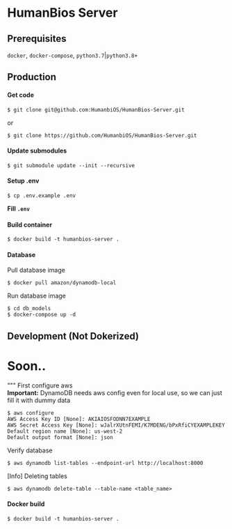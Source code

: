 # HumanBios Server

## Prerequisites
`docker`, `docker-compose`, `python3.7`|`python3.8+`  

## Production
#### Get code
```
$ git clone git@github.com:HumanbiOS/HumanBios-Server.git
```
or
```
$ git clone https://github.com/HumanbiOS/HumanBios-Server.git
```
#### Update submodules
```
$ git submodule update --init --recursive
```
#### Setup .env
```
$ cp .env.example .env  
```
**Fill `.env`**  
#### Build container
```
$ docker build -t humanbios-server .
```
#### Database
Pull database image
```
$ docker pull amazon/dynamodb-local
```

Run database image
```
$ cd db_models
$ docker-compose up -d
```

## Development (Not Dokerized)
# Soon..
"""
First configure aws  
**Important:** DynamoDB needs aws config even for local use, so we can just fill it with dummy data  
```
$ aws configure
AWS Access Key ID [None]: AKIAIOSFODNN7EXAMPLE
AWS Secret Access Key [None]: wJalrXUtnFEMI/K7MDENG/bPxRfiCYEXAMPLEKEY
Default region name [None]: us-west-2
Default output format [None]: json
```

Verify database 
```
$ aws dynamodb list-tables --endpoint-url http://localhost:8000
```

[Info] Deleting tables
```
$ aws dynamodb delete-table --table-name <table_name>
```

#### Docker build
```
$ docker build -t humanbios-server .
```
